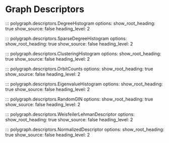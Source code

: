 # Graph Descriptors

::: polygraph.descriptors.DegreeHistogram
    options:
        show_root_heading: true
        show_source: false
        heading_level: 2

::: polygraph.descriptors.SparseDegreeHistogram
    options:
        show_root_heading: true
        show_source: false
        heading_level: 2

::: polygraph.descriptors.ClusteringHistogram
    options:
        show_root_heading: true
        show_source: false
        heading_level: 2

::: polygraph.descriptors.OrbitCounts
    options:
        show_root_heading: true
        show_source: false
        heading_level: 2

::: polygraph.descriptors.EigenvalueHistogram
    options:
        show_root_heading: true
        show_source: false
        heading_level: 2

::: polygraph.descriptors.RandomGIN
    options:
        show_root_heading: true
        show_source: false
        heading_level: 2

::: polygraph.descriptors.WeisfeilerLehmanDescriptor
    options:
        show_root_heading: true
        show_source: false
        heading_level: 2

::: polygraph.descriptors.NormalizedDescriptor
    options:
        show_root_heading: true
        show_source: false
        heading_level: 2
